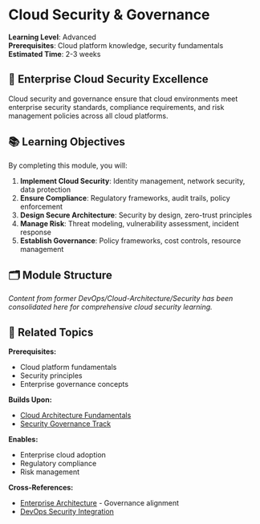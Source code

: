 # Cloud Security & Governance

**Learning Level**: Advanced  
**Prerequisites**: Cloud platform knowledge, security fundamentals  
**Estimated Time**: 2-3 weeks  

## 🎯 Enterprise Cloud Security Excellence

Cloud security and governance ensure that cloud environments meet enterprise security standards, compliance requirements, and risk management policies across all cloud platforms.

## 📚 Learning Objectives

By completing this module, you will:

1. **Implement Cloud Security**: Identity management, network security, data protection
2. **Ensure Compliance**: Regulatory frameworks, audit trails, policy enforcement
3. **Design Secure Architecture**: Security by design, zero-trust principles
4. **Manage Risk**: Threat modeling, vulnerability assessment, incident response
5. **Establish Governance**: Policy frameworks, cost controls, resource management

## 🗂️ Module Structure

*Content from former DevOps/Cloud-Architecture/Security has been consolidated here for comprehensive cloud security learning.*

## 🔗 Related Topics

**Prerequisites:**

- Cloud platform fundamentals
- Security principles
- Enterprise governance concepts

**Builds Upon:**

- [Cloud Architecture Fundamentals](../01_Cloud-Fundamentals/)
- [Security Governance Track](../../06_Security-Governance/)

**Enables:**

- Enterprise cloud adoption
- Regulatory compliance
- Risk management

**Cross-References:**

- [Enterprise Architecture](../../07_Enterprise-Architecture/) - Governance alignment
- [DevOps Security Integration](../../04_DevOps/01_CI-CD-Fundamentals/04_Security-Integration.md)
